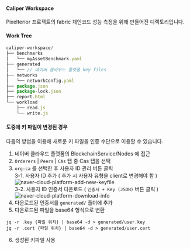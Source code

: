 #### Caliper Workspace
Pixelterior 프로젝트의 fabric 체인코드 성능 측정을 위해 만들어진 디렉토리입니다.

#### Work Tree
```js
caliper-workspace/
├── benchmarks
│   └── myAssetBenchmark.yaml
├── generated
│   └── // 네이버 클라우드 플랫폼 key files
├── networks
│   └── networkConfig.yaml
├── package.json
├── package-lock.json
├── report.html
└── workload
    ├── read.js
    └── write.js
```
#### 도중에 키 파일이 변경된 경우
다음의 방법을 이용해 새로운 키 파일을 인증 수단으로 이용할 수 있습니다.
1. 네이버 클라우드 플랫폼의 BlockchainService/Nodes 에 접근
2. `Orderers` | `Peers` | `CAs` 탭 중 Cas 탭을 선택
3. `org-ca` 를 선택한 후 사용자 ID 관리 버튼 클릭
   <br/> 3-1. 사용자 ID 추가 ( 추가 시 사용자 유형을 client로 변경해야 함 )
        ![naver-cloud-platform-add-new-keyfile](https://github.com/user-attachments/assets/ce3ae70b-0a5c-4680-bfee-cd904974791b)
   <br/> 3-2. 사용자 ID 인증서 다운로드 ( `인증서 + Key (JSON)` 버튼 클릭 )
        ![naver-cloud-platform-download-info](https://github.com/user-attachments/assets/95b2e329-c82d-41e0-b3f4-547e3fc5d489)
4. 다운로드된 인증서를 `generated/` 폴더에 추가
5. 다운로드된 파일을 base64 형식으로 변환
```
jq -r .key {파일 위치} | base64 -d > generated/user.key
jq -r .cert {파일 위치} | base64 -d > generated/user.cert
```
6. 생성된 키파일 사용
